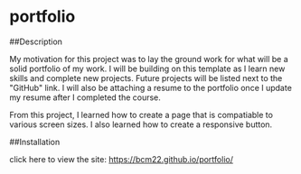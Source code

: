 # portfolio

##Description

My motivation for this project was to lay the ground work for what will be a solid portfolio of my work. I will be building on this template as I learn new skills and complete new projects. Future projects will be listed next to the "GitHub" link. I will also be attaching a resume to the portfolio once I update my resume after I completed the course. 

From this project, I learned how to create a page that is compatiable to various screen sizes. I also learned how to create a responsive button. 

##Installation

click here to view the site: https://bcm22.github.io/portfolio/
